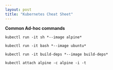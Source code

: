 ```yaml
---
layout: post
title: "Kubernetes Cheat Sheet"
---
```




**Common Ad-hoc commands**

```
kubectl run -it sh *--image alpine*

kubectl run -it bash *--image ubuntu*

kubectl run -it build-deps *--image build-deps*

kubectl attach alpine -c alpine -i -t
```
